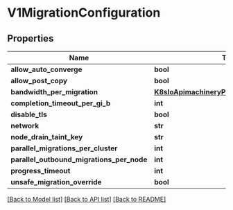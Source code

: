 # V1MigrationConfiguration

## Properties
Name | Type | Description | Notes
------------ | ------------- | ------------- | -------------
**allow_auto_converge** | **bool** |  | [optional] 
**allow_post_copy** | **bool** |  | [optional] 
**bandwidth_per_migration** | [**K8sIoApimachineryPkgApiResourceQuantity**](K8sIoApimachineryPkgApiResourceQuantity.md) |  | [optional] 
**completion_timeout_per_gi_b** | **int** |  | [optional] 
**disable_tls** | **bool** |  | [optional] 
**network** | **str** |  | [optional] 
**node_drain_taint_key** | **str** |  | [optional] 
**parallel_migrations_per_cluster** | **int** |  | [optional] 
**parallel_outbound_migrations_per_node** | **int** |  | [optional] 
**progress_timeout** | **int** |  | [optional] 
**unsafe_migration_override** | **bool** |  | [optional] 

[[Back to Model list]](../README.md#documentation-for-models) [[Back to API list]](../README.md#documentation-for-api-endpoints) [[Back to README]](../README.md)


